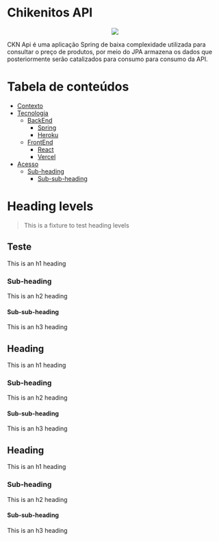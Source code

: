 # Chikenitos API
<p align="center">
<img src="https://user-images.githubusercontent.com/50127863/114079121-2b064880-9880-11eb-8aa6-08681a28fe31.png">
</p>
CKN Api é uma aplicação Spring de baixa complexidade utilizada para consultar o preço de produtos, por meio do JPA armazena os dados que posteriormente serão catalizados para consumo para consumo da API.



Tabela de conteúdos
=================
- [Contexto](#heading)
- [Tecnologia](#heading-1)
  * [BackEnd](#sub-heading-1)
    + [Spring](#sub-sub-heading-1)
    + [Heroku](#sub-sub-heading-1)
  * [FrontEnd](#sub-heading-1)
    + [React](#sub-sub-heading-1)
    + [Vercel](#sub-sub-heading-1)
- [Acesso](#heading-2)
  * [Sub-heading](#sub-heading-2)
    + [Sub-sub-heading](#sub-sub-heading-2)


# Heading levels

> This is a fixture to test heading levels

<!-- toc -->

## Teste

This is an h1 heading

### Sub-heading

This is an h2 heading

#### Sub-sub-heading

This is an h3 heading

## Heading

This is an h1 heading

### Sub-heading

This is an h2 heading

#### Sub-sub-heading

This is an h3 heading

## Heading

This is an h1 heading

### Sub-heading

This is an h2 heading

#### Sub-sub-heading

This is an h3 heading
